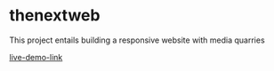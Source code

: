 # thenextweb
This project entails building a responsive website with media quarries

[live-demo-link](https://raw.githack.com/imhilla/thenextweb/home-page/index.html)
